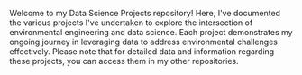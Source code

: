 Welcome to my Data Science Projects repository!
Here, I've documented the various projects I've undertaken to explore the intersection of environmental engineering and data science. Each project demonstrates my ongoing journey in leveraging data to address environmental challenges effectively.
Please note that for detailed data and information regarding these projects, you can access them in my other repositories.